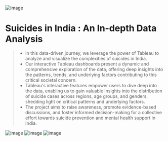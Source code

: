 ![image](https://github.com/MUSKAN1903/Suicides-in-India/assets/70433658/1fa94dab-618c-4a57-a534-c20808c7ff5d)


# Suicides in India : An In-depth Data Analysis 
> - In this data-driven journey, we leverage the power of Tableau to analyze and visualize the complexities of suicides in India.
> - Our interactive Tableau dashboards present a dynamic and comprehensive exploration of the data, offering deep insights into the patterns, trends, and underlying factors contributing to this critical societal concern.
> - Tableau's interactive features empower users to dive deep into the data, enabling us to  gain valuable insights into the distribution of suicide cases across regions, age groups, and genders, shedding light on critical patterns and underlying factors.
> - The project aims to raise awareness, promote evidence-based discussions, and foster informed decision-making for a collective effort towards suicide prevention and mental health support in India.


![image](https://github.com/MUSKAN1903/Silent-Suffering/assets/70433658/87999da1-4045-4431-a273-3d117bfa84df)
![image](https://github.com/MUSKAN1903/Suicides-in-India/assets/70433658/c3564617-f2c6-4f74-b7e0-5706bdbe90d6)
![image](https://github.com/MUSKAN1903/Suicides-in-India/assets/70433658/ed7b6d20-ce10-471d-b61e-4472b56e2b80)

